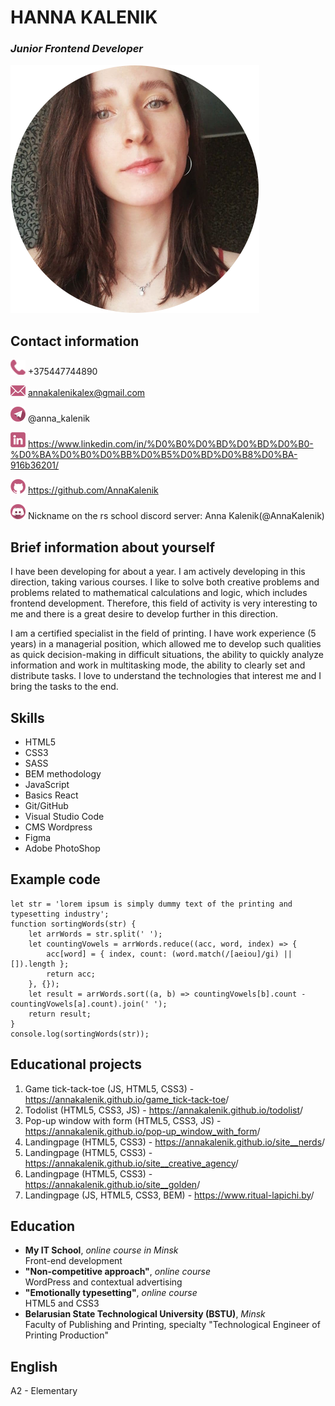 # HANNA KALENIK
### _Junior Frontend Developer_
![My photo](/images/photo_3.png)

## Contact information
![Phone](/images/phone.png) +375447744890

[![Email](/images/email.png)](annakalenikalex@gmail.com) <annakalenikalex@gmail.com>

[![Telegram](/images/telegram.png)](https://t.me/anna_kalenik) @anna_kalenik

[![Linkedin](/images/linkedin.png)](https://www.linkedin.com/in/%D0%B0%D0%BD%D0%BD%D0%B0-%D0%BA%D0%B0%D0%BB%D0%B5%D0%BD%D0%B8%D0%BA-916b36201/) <https://www.linkedin.com/in/%D0%B0%D0%BD%D0%BD%D0%B0-%D0%BA%D0%B0%D0%BB%D0%B5%D0%BD%D0%B8%D0%BA-916b36201/>

[![Github](/images/github.png)](https://github.com/AnnaKalenik) <https://github.com/AnnaKalenik>

![Discord](/images/discord.png) Nickname on the rs school discord server: Anna Kalenik(@AnnaKalenik)

## Brief information about yourself
I have been developing for about a year. I am actively developing in this direction, taking various courses. I like to solve both creative problems and problems related to mathematical calculations and logic, which includes frontend development. Therefore, this field of activity is very interesting to me and there is a great desire to develop further in this direction.

I am a certified specialist in the field of printing. I have work experience (5 years) in a managerial position, which allowed me to develop such qualities as quick decision-making in difficult situations, the ability to quickly
analyze information and work in multitasking mode, the ability to clearly set and distribute tasks. I love to understand the technologies that interest me and I bring the tasks to the end.

## Skills
* HTML5
* CSS3
* SASS
* BEM methodology
* JavaScript
* Basics React
* Git/GitHub
* Visual Studio Code
* CMS Wordpress
* Figma
* Adobe PhotoShop

## Example code
```
let str = 'lorem ipsum is simply dummy text of the printing and typesetting industry';
function sortingWords(str) {
    let arrWords = str.split(' ');
    let countingVowels = arrWords.reduce((acc, word, index) => {
        acc[word] = { index, count: (word.match(/[aeiou]/gi) || []).length };
        return acc;
    }, {});
    let result = arrWords.sort((a, b) => countingVowels[b].count - countingVowels[a].count).join(' ');
    return result;
}
console.log(sortingWords(str));
```

## Educational projects
1. Game tick-tack-toe (JS, HTML5, CSS3) - <https://annakalenik.github.io/game_tick-tack-toe>/
2. Todolist (HTML5, CSS3, JS) - <https://annakalenik.github.io/todolist>/
3. Pop-up window with form (HTML5, CSS3, JS) - <https://annakalenik.github.io/pop-up_window_with_form>/
4. Landingpage (HTML5, CSS3) - <https://annakalenik.github.io/site__nerds>/
5. Landingpage (HTML5, CSS3) - <https://annakalenik.github.io/site__creative_agency>/
6. Landingpage (HTML5, CSS3) - <https://annakalenik.github.io/site__golden>/
7. Landingpage (JS, HTML5, CSS3, BEM) - <https://www.ritual-lapichi.by>/

## Education
- **My IT School**, *online course in Minsk*\
Front-end development
- **"Non-competitive approach"**, *online course*\
WordPress and contextual advertising
- **"Emotionally typesetting"**, *online course*\
HTML5 and CSS3
- **Belarusian State Technological University (BSTU)**, *Minsk*\
Faculty of Publishing and Printing, specialty "Technological Engineer of Printing Production"

## English

A2 - Elementary